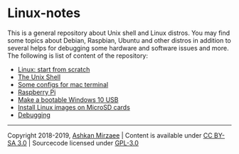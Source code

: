 # Linux-notes

This is a general repository about Unix shell and Linux distros. You may find some topics about Debian, Raspbian, Ubuntu and other distros in addition to several helps for debugging some hardware and software issues and more. The following is list of content of the repository:
- [Linux: start from scratch](https://github.com/ashki23/Linux-notes/blob/master/Linux_intro.md)
- [The Unix Shell](https://github.com/ashki23/Linux-notes/blob/master/Unix_shell.md)
- [Some configs for mac terminal](https://github.com/ashki23/Linux-notes/blob/master/Mac_terminal.md)
- [Raspberry Pi](https://github.com/ashki23/Linux-notes/blob/master/Raspberry_Pi.md)
- [Make a bootable Windows 10 USB](https://github.com/ashki23/Linux-notes/blob/master/Bootable_Windows.md)
- [Install Linux images on MicroSD cards](https://github.com/ashki23/Linux-notes/blob/master/Image_Linux.md)
- [Debugging](https://github.com/ashki23/Linux-notes/blob/master/Debugging.md)

---
Copyright 2018-2019, [Ashkan Mirzaee](https://ashki23.github.io/index.html) | Content is available under [CC BY-SA 3.0](https://creativecommons.org/licenses/by-sa/3.0/) | Sourcecode licensed under [GPL-3.0](https://www.gnu.org/licenses/gpl-3.0.en.html)
